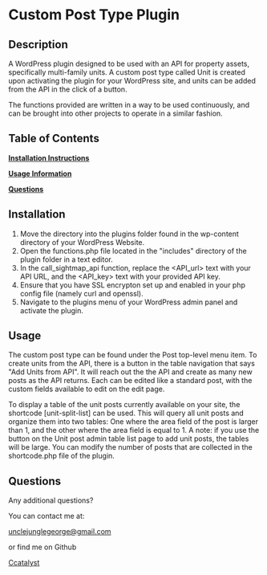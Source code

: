 # Custom Post Type Plugin

## Description

A WordPress plugin designed to be used with an API for property assets, specifically multi-family units. A custom post type called Unit is created upon activating the plugin for your WordPress site, and units can be added from the API in the click of a button.

The functions provided are written in a way to be used continuously, and can be brought into other projects to operate in a similar fashion.

## Table of Contents

**[Installation Instructions](#installation)**

**[Usage Information](#usage)**

**[Questions](#questions)**

## Installation

1. Move the directory into the plugins folder found in the wp-content directory of your WordPress Website.
2. Open the functions.php file located in the "includes" directory of the plugin folder in a text editor.
3. In the call_sightmap_api function, replace the <API_url> text with your API URL, and the <API_key> text with your provided API key.
4. Ensure that you have SSL encrypton set up and enabled in your php config file (namely curl and openssl).
5. Navigate to the plugins menu of your WordPress admin panel and activate the plugin.

## Usage

The custom post type can be found under the Post top-level menu item. To create units from the API, there is a button in the table navigation that says "Add Units from API". It will reach out the the API and create as many new posts as the API returns. Each can be edited like a standard post, with the custom fields available to edit on the edit page.

To display a table of the unit posts currently available on your site, the shortcode [unit-split-list] can be used. This will query all unit posts and organize them into two tables: One where the area field of the post is larger than 1, and the other where the area field is equal to 1. A note: if you use the button on the Unit post admin table list page to add unit posts, the tables will be large. You can modify the number of posts that are collected in the shortcode.php file of the plugin.

## Questions

Any additional questions?

You can contact me at:

unclejunglegeorge@gmail.com

or find me on Github

[Ccatalyst](https://github.com/Ccatalyst)
